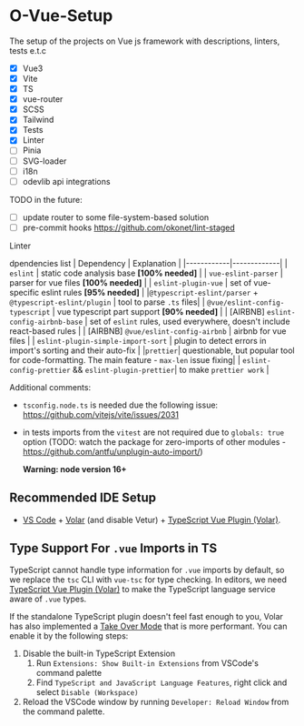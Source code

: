 # O-Vue-Setup

The setup of the projects on Vue js framework with descriptions, linters, tests e.t.c

- [x] Vue3
- [x] Vite
- [x] TS
- [x] vue-router
- [x] SCSS
- [x] Tailwind
- [x] Tests
- [x] Linter
- [ ] Pinia
- [ ] SVG-loader
- [ ] i18n
- [ ] odevlib api integrations

TODO in the future:

- [ ] update router to some file-system-based solution
- [ ] pre-commit hooks https://github.com/okonet/lint-staged

Linter

dpendencies list
| Dependency | Explanation |
|------------|-------------|
| `eslint` | static code analysis base **[100% needed]** |
| `vue-eslint-parser` | parser for vue files **[100% needed]** |
| `eslint-plugin-vue` | set of vue-specific eslint rules **[95% needed]** |
|`@typescript-eslint/parser` + `@typescript-eslint/plugin` | tool to parse `.ts` files|
| `@vue/eslint-config-typescript` | vue typescript part support **[90% needed]** |
| [AIRBNB] `eslint-config-airbnb-base` | set of `eslint` rules, used everywhere, doesn't include react-based rules |
| [AIRBNB] `@vue/eslint-config-airbnb` | airbnb for vue files |
| `eslint-plugin-simple-import-sort` | plugin to detect errors in import's sorting and their auto-fix |
|`prettier`| questionable, but popular tool for code-formatting. The main feature - `max-len` issue fixing|
| `eslint-config-prettier` && `eslint-plugin-prettier`| to make `prettier work` |

Additional comments:

- `tsconfig.node.ts` is needed due the following issue: https://github.com/vitejs/vite/issues/2031
- in tests imports from the `vitest` are not required due to `globals: true` option (TODO: watch the package for zero-imports of other modules - https://github.com/antfu/unplugin-auto-import/)

  **Warning: node version 16+**

## Recommended IDE Setup

- [VS Code](https://code.visualstudio.com/) + [Volar](https://marketplace.visualstudio.com/items?itemName=Vue.volar) (and disable Vetur) + [TypeScript Vue Plugin (Volar)](https://marketplace.visualstudio.com/items?itemName=Vue.vscode-typescript-vue-plugin).

## Type Support For `.vue` Imports in TS

TypeScript cannot handle type information for `.vue` imports by default, so we replace the `tsc` CLI with `vue-tsc` for type checking. In editors, we need [TypeScript Vue Plugin (Volar)](https://marketplace.visualstudio.com/items?itemName=Vue.vscode-typescript-vue-plugin) to make the TypeScript language service aware of `.vue` types.

If the standalone TypeScript plugin doesn't feel fast enough to you, Volar has also implemented a [Take Over Mode](https://github.com/johnsoncodehk/volar/discussions/471#discussioncomment-1361669) that is more performant. You can enable it by the following steps:

1. Disable the built-in TypeScript Extension
   1. Run `Extensions: Show Built-in Extensions` from VSCode's command palette
   2. Find `TypeScript and JavaScript Language Features`, right click and select `Disable (Workspace)`
2. Reload the VSCode window by running `Developer: Reload Window` from the command palette.
